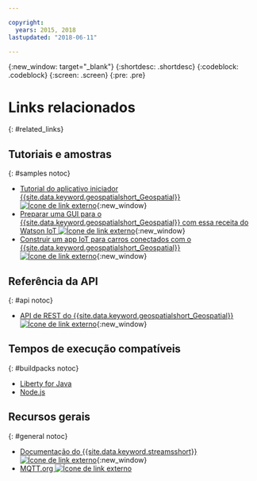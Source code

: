 ```yaml
---

copyright:
  years: 2015, 2018
lastupdated: "2018-06-11"

---
```


<!-- Attribute definitions -->
{:new_window: target="_blank"}
{:shortdesc: .shortdesc}
{:codeblock: .codeblock}
{:screen: .screen}
{:pre: .pre}

# Links relacionados
{: #related_links}

## Tutoriais e amostras
{: #samples notoc}

* [Tutorial do aplicativo iniciador {{site.data.keyword.geospatialshort_Geospatial}} ![Ícone de link externo](../../icons/launch-glyph.svg "Ícone de link externo")](https://developer.ibm.com/streamsdev/docs/build-real-time-location-monitoring-application-ibm-cloud-geospatial-analytics-node-js/){:new_window}
* [Preparar uma GUI para o {{site.data.keyword.geospatialshort_Geospatial}} com essa receita do Watson IoT ![Ícone de link externo](../../icons/launch-glyph.svg "Ícone de link externo")](https://www.ibm.com/blogs/bluemix/2017/03/whip-gui-geospatial-analytics-watson-iot-recipe/){:new_window}
* [Construir um app IoT para carros conectados com o {{site.data.keyword.geospatialshort_Geospatial}} ![Ícone de link externo](../../icons/launch-glyph.svg "Ícone de link externo")](https://www.ibm.com/developerworks/mobile/library/mo-connectedcar-app/index.html){:new_window}


## Referência da API
{: #api notoc}

* [API de REST do {{site.data.keyword.geospatialshort_Geospatial}} ![Ícone de link externo](../../icons/launch-glyph.svg "Ícone de link externo")](https://console.bluemix.net/apidocs/geospatial-analytics){:new_window}

## Tempos de execução compatíveis
{: #buildpacks notoc}

* [Liberty for Java](/docs/runtimes/liberty/index.html#liberty)
* [Node.js](/docs/runtimes/nodejs/index.html#nodejs)

## Recursos gerais

{: #general notoc}
* [ Documentação do {{site.data.keyword.streamsshort}} ![Ícone de link externo](../../icons/launch-glyph.svg "Ícone de link externo")](http://www.ibm.com/support/knowledgecenter/SSCRJU_4.2.1/com.ibm.streams.welcome.doc/doc/kc-homepage.html){:new_window}
* [MQTT.org ![Ícone de link externo](../../icons/launch-glyph.svg "Ícone de link externo")](http://mqtt.org/)
